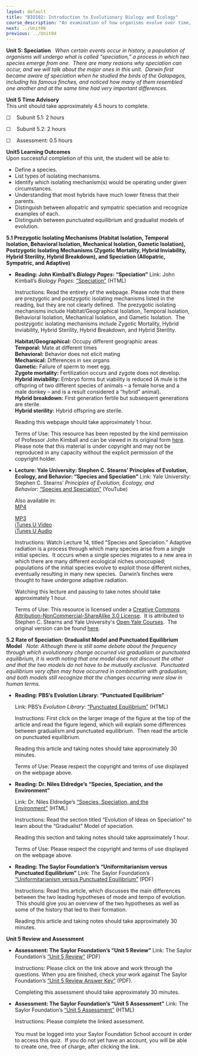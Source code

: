 ```yaml
---
layout: default
title: "BIO102: Introduction to Evolutionary Biology and Ecology"
course_description: "An examination of how organisms evolve over time, with particular emphasis on natural selection, evolution, speciation, phylogeny and taxonomy, and aspects of genetics and inheritance. Also explores the study of population ecology and ecosystems."
next: ../Unit06
previous: ../Unit04
---
```

**Unit 5: Speciation** <span id="5"></span> 
*When certain events occur in history, a population of organisms will
undergo what is called “speciation,” a process in which two species
emerge from one.  There are many reasons why speciation can occur, and
we will talk about the major ones in this unit.  Darwin first became
aware of speciation when he studied the birds of the Galapagos,
including his famous finches, and noticed how many of them resembled one
another and at the same time had very important differences.*

**Unit 5 Time Advisory**  
This unit should take approximately 4.5 hours to complete.  
  
 ☐    Subunit 5.1: 2 hours  
  
 ☐    Subunit 5.2: 2 hours  
  
 ☐    Assessment: 0.5 hours

**Unit5 Learning Outcomes**  
Upon successful completion of this unit, the student will be able to:
-   Define a species.
-   List types of isolating mechanisms.
-   Identify which isolating mechanism(s) would be operating under given
    circumstances.
-   Understanding that most hybrids have much lower fitness that their
    parents.
-   Distinguish between allopatric and sympatric speciation and
    recognize examples of each.
-   Distinguish between punctuated equilibrium and gradualist models of
    evolution.

**5.1 Prezygotic Isolating Mechanisms (Habitat Isolation, Temporal
Isolation, Behavioral Isolation, Mechanical Isolation, Gametic
Isolation), Postzygotic Isolating Mechanisms (Zygotic Mortality, Hybrid
Inviability, Hybrid Sterility, Hybrid Breakdown), and Speciation
(Allopatric, Sympatric, and Adaptive)** <span id="5.1"></span> 
-   **Reading: John Kimball’s *Biology Pages*: “Speciation”**
    Link: John Kimball’s *Biology Pages*:
    [“Speciation”](http://resources.saylor.org/BIO/BIO102/BIO102-5.1-Speciation-Permission_files/BIO102-5.1-Speciation-Permission.html) (HTML)  
      
     Instructions: Read the entirety of the webpage. Please note that
    there are prezygotic and postzygotic isolating mechanisms listed in
    the reading, but they are not clearly defined.  The prezygotic
    isolating mechanisms include Habitat/Geographical Isolation,
    Temporal Isolation, Behavioral Isolation, Mechanical Isolation, and
    Gametic Isolation.  The postzygotic isolating mechanisms include
    Zygotic Mortality, Hybrid Inviability, Hybrid Sterility, Hybrid
    Breakdown, and Hybrid Sterility.  
      
     **Habitat/Geographical:** Occupy different geographic areas  
     **Temporal:** Mate at different times  
     **Behavioral:** Behavior does not elicit mating  
     **Mechanical:** Differences in sex organs  
     **Gametic:** Failure of sperm to meet egg.  
     **Zygote mortality:** Fertilization occurs and zygote does not
    develop.  
     **Hybrid inviability:** Embryo forms but viability is reduced (A
    mule is the offspring of two different species of animals – a female
    horse and a male donkey – and is a result considered a “hybrid”
    animal).  
     **Hybrid breakdown:** First generation fertile but subsequent
    generations are sterile.  
     **Hybrid sterility:** Hybrid offspring are sterile.  
      
     Reading this webpage should take approximately 1 hour.  
      
     Terms of Use: This resource has been reposted by the kind
    permission of Professor John Kimball and can be viewed in its
    original form
    [here](http://users.rcn.com/jkimball.ma.ultranet/BiologyPages/S/Speciation.html). 
    Please note that this material is under copyright and may not be
    reproduced in any capacity without the explicit permission of the
    copyright holder.

-   **Lecture: Yale University: Stephen C. Stearns’ Principles of
    Evolution, Ecology, and Behavior: “Species and Speciation”**
    Link: Yale University: Stephen C. Stearns’ *Principles of Evolution,
    Ecology, and Behavior*: [“Species and
    Speciation”](http://www.youtube.com/watch?v=h-RIJZDi5bI) (YouTube)  
      
     Also available in:  
     [MP4](http://www.archive.org/details/SpeciesAndSpeciation)  

    [MP3](http://oyc.yale.edu/ecology-and-evolutionary-biology/eeb-122/lecture-14)  
     [iTunes U
    Video](http://deimos3.apple.com/WebObjects/Core.woa/Browse/yale.edu.2413658053.02471197475.2681462959?i=1764823298)  
     [iTunes U
    Audio](http://deimos3.apple.com/WebObjects/Core.woa/Browse/yale.edu.2413658053.02413658061.2563519500?i=1268345167)  
      
     Instructions: Watch Lecture 14, titled “Species and Speciation.”
    Adaptive radiation is a process through which many species arise
    from a single initial species.  It occurs when a single species
    migrates to a new area in which there are many different ecological
    niches unoccupied; populations of the initial species evolve to
    exploit those different niches, eventually resulting in many new
    species.  Darwin’s finches were thought to have undergone adaptive
    radiation.  
      
     Watching this lecture and pausing to take notes should take
    approximately 1 hour.  
      
     Terms of Use: This resource is licensed under a [Creative Commons
    Attribution-NonCommercial-ShareAlike 3.0
    License](http://creativecommons.org/licenses/by-nc-sa/3.0/us/).  It
    is attributed to Stephen C. Stearns and Yale University's [Open Yale
    Courses](http://oyc.yale.edu/).  The original version can be found
    [here](http://oyc.yale.edu/ecology-and-evolutionary-biology/eeb-122/lecture-14).

**5.2 Rate of Speciation: Gradualist Model and Punctuated Equilibrium
Model** <span id="5.2"></span> 
*Note: Although there is still some debate about the frequency through
which evolutionary change occurred via gradualism or punctuated
equilibrium, it is worth noting that one model does not discount the
other and that the two models do not have to be mutually exclusive.
 Punctuated equilibrium very often may have occurred in combination with
gradualism, and both models still recognize that the changes occurring
were slow in human terms.*

-   **Reading: PBS’s Evolution Library: “Punctuated Equilibrium”**

    Link: PBS’s *Evolution Library*: [“Punctuated
    Equilibrium”](http://www.pbs.org/wgbh/evolution/library/03/5/l_035_01.html) (HTML)  
      
     Instructions: First click on the larger image of the figure at the
    top of the article and read the figure legend, which will explain
    some differences between gradualism and punctuated equilibrium.
     Then read the article on punctuated equilibrium.  
      
     Reading this article and taking notes should take approximately 30
    minutes.  
      
     Terms of Use: Please respect the copyright and terms of use
    displayed on the webpage above.

-   **Reading: Dr. Niles Eldredge’s “Species, Speciation, and the
    Environment”**

    Link: Dr. Niles Eldredge’s [“Species, Speciation, and the
    Environment”](http://www.actionbioscience.org/evolution/eldredge.html) (HTML)  
      
     Instructions: Read the section titled “Evolution of Ideas on
    Speciation” to learn about the “Gradualist” Model of speciation.  
      
     Reading this section and taking notes should take approximately 1
    hour.  
      
     Terms of Use: Please respect the copyright and terms of use
    displayed on the webpage above.

-   **Reading: The Saylor Foundation’s “Uniformitarianism versus
    Punctuated Equilibrium”**
    Link: The Saylor Foundation’s [“Uniformitarianism versus Punctuated
    Equilibrium”](https://resources.saylor.org/wwwresources/archived/site/wp-content/uploads/2012/09/5.4.2-Uniformitarianism-versus-Punctuated-Equilibrium.pdf) (PDF)  
      
     Instructions: Read this article, which discusses the main
    differences between the two leading hypotheses of mode and tempo of
    evolution.  This should give you an overview of the two hypotheses
    as well as some of the history that led to their formation.  
      
     Reading this article and taking notes should take approximately 30
    minutes.

**Unit 5 Review and Assessment** <span id="5.5"></span> 
-   **Assessment: The Saylor Foundation’s “Unit 5 Review”**
    Link: The Saylor Foundation’s [“Unit 5
    Review”](https://resources.saylor.org/wwwresources/archived/site/wp-content/uploads/2012/11/BIO102_Unit_5_Review-FINAL.pdf)
    (PDF)  
      
     Instructions: Please click on the link above and work through the
    questions. When you are finished, check your work against The Saylor
    Foundation’s [“Unit 5 Review Answer
    Key”](https://resources.saylor.org/wwwresources/archived/site/wp-content/uploads/2012/11/BIO102_Unit_5_Review_ANSWER_KEY-FINAL.pdf)
    (PDF).  
      
     Completing this assessment should take approximately 30 minutes.

-   **Assessment: The Saylor Foundation’s “Unit 5 Assessment”**
    Link: The Saylor Foundation’s [“Unit 5
    Assessment”](http://school.saylor.org/mod/quiz/view.php?id=1101) (HTML)  
      
     Instructions: Please complete the linked assessment.  
        
     You must be logged into your Saylor Foundation School account in
    order to access this quiz.  If you do not yet have an account, you
    will be able to create one, free of charge, after clicking the
    link. 



